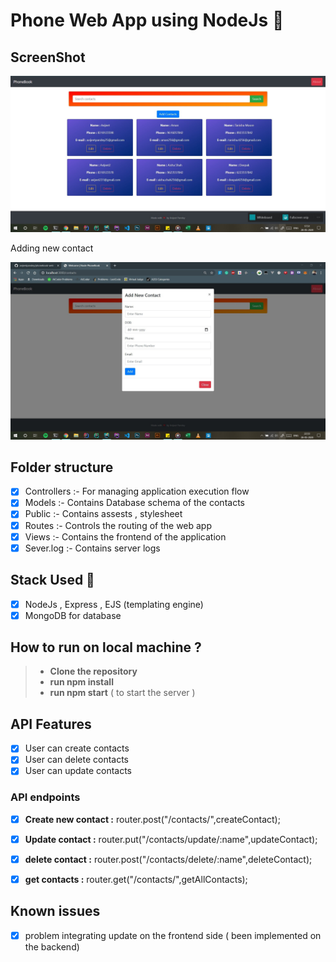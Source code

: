 # Phone Web App using NodeJs :rocket:

## ScreenShot
![Home](screenshots/home.jpg)

Adding new contact

![Add](screenshots/newContact.jpg)

## Folder structure
- [x] Controllers :- For managing application execution flow
- [x] Models :- Contains Database schema of the contacts
- [x] Public :- Contains assests , stylesheet 
- [x] Routes :- Controls the routing of the web app
- [x] Views :- Contains the frontend of the application
- [x] Sever.log :- Contains server logs 

## Stack Used :muscle:
- [x] NodeJs , Express , EJS (templating engine)
- [x] MongoDB for database

## How to run on local machine ?
> - **Clone the repository**
> - **run npm install**
> - **run npm start** ( to start the server )

## API Features 
- [x] User can create contacts 
- [x] User can delete contacts
- [x] User can update contacts

### API endpoints
- [x] **Create new contact :** router.post("/contacts/",createContact);
- [x] **Update contact :** router.put("/contacts/update/:name",updateContact);
- [x] **delete contact :** router.post("/contacts/delete/:name",deleteContact);
- [x] **get contacts :** router.get("/contacts/",getAllContacts);


## Known issues
- [x] problem integrating update on the frontend side ( been implemented on the backend)
